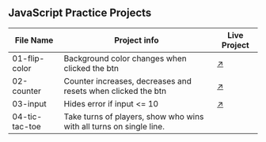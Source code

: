 ## JavaScript Practice Projects

File Name  | Project info  | Live Project
------------- | ------------- | -------------
01-flip-color  | Background color changes when clicked the btn  | [↗](https://flip-color-hirva.netlify.app/)
02-counter  | Counter increases, decreases and resets when clicked the btn  |  [↗](https://counter-hirva.netlify.app/)
03-input  | Hides error if input <= 10  |  [↗](https://input-hirva.netlify.app/)
04-tic-tac-toe  | Take turns of players, show who wins with all turns on single line.  |  
